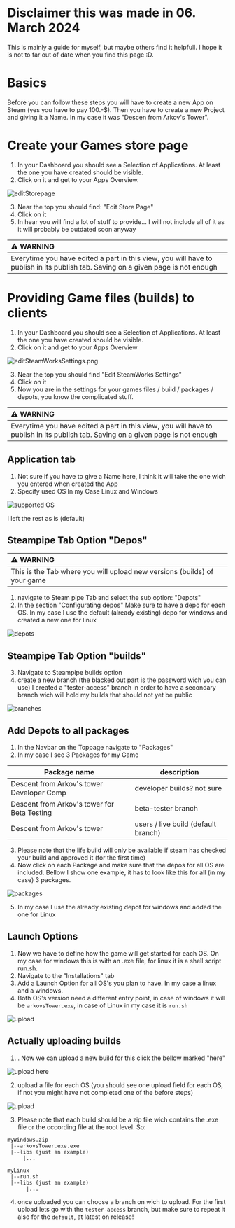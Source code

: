# Disclaimer this was made in 06. March 2024
This is mainly a guide for myself, but maybe others find it helpfull. I hope it is not to far out of date when you find this page :D.

# Basics
Before you can follow these steps you will have to create a new App on Steam (yes you have to pay 100.-$).
Then you have to create a new Project and giving it a Name. In my case it was "Descen from Arkov's Tower".

# Create your Games store page
1. In your Dashboard you should see a Selection of Applications. At least the one you have created should be visible.
2. Click on it and get to your Apps Overview.

![editStorepage](images/editStorepage.png)

3. Near the top you should find: "Edit Store Page"
4. Click on it
5. In hear you will find a lot of stuff to provide... I will not include all of it as it will probably be outdated soon anyway

| :warning: WARNING           |
|:----------------------------|
| Everytime you have edited a part in this view, you will have to publish in its publish tab. Saving on a given page is not enough |

# Providing Game files (builds) to clients
1. In your Dashboard you should see a Selection of Applications. At least the one you have created should be visible.
2. Click on it and get to your Apps Overview

![editSteamWorksSettings.png](images/editSteamWorksSettings.png)

3. Near the top you should find "Edit SteamWorks Settings"
4. Click on it
5. Now you are in the settings for your games files / build / packages / depots, you know the complicated stuff.

| :warning: WARNING           |
|:----------------------------|
| Everytime you have edited a part in this view, you will have to publish in its publish tab. Saving on a given page is not enough |

## Application tab
1. Not sure if you have to give a Name here, I think it will take the one wich you entered when created the App
2. Specify used OS In my Case Linux and Windows

![supported OS](images/supportedOS.png)

I left the rest as is (default)

## Steampipe Tab Option "Depos"

| :warning: WARNING           |
|:----------------------------|
| This is the Tab where you will upload new versions (builds) of your game |

1. navigate to Steam pipe Tab and select the sub option: "Depots"
2. In the section "Configurating depos" Make sure to have a depo for each OS. In my case I use the default (already existing) depo for windows and created a new one for linux

![depots](images/depots.png)

## Steampipe Tab Option "builds"

3. Navigate to Steampipe builds option
4. create a new branch (the blacked out part is the password wich you can use) I created a "tester-access" branch in order to have a secondary branch wich will hold my builds that should not yet be public

![branches](images/branches.png)

## Add Depots to all packages
1. In the Navbar on the Toppage navigate to "Packages"
2. In my case I see 3 Packages for my Game

| Package name | description |
| ------------ | ----------- |
| Descent from Arkov's tower Developer Comp | developer builds? not sure |
| Descent from Arkov's tower for Beta Testing | beta-tester branch |
| Descent from Arkov's tower | users / live build (default branch) |

3. Please note that the life build will only be available if steam has checked your build and approved it (for the first time)
4. Now click on each Package and make sure that the depos for all OS are included. Bellow I show one example, it has to look like this for all (in my case) 3 packages.

![packages](images/packages.png)

5. In my case I use the already existing depot for windows and added the one for Linux

## Launch Options

1. Now we have to define how the game will get started for each OS. On my case for windows this is with an .exe file, for linux it is a shell script run.sh.
2. Navigate to the "Installations" tab
3. Add a Launch Option for all OS's you plan to have. In my case a linux and a windows.
4. Both OS's version need a different entry point, in case of windows it will be `arkovsTower.exe`, in case of Linux in my case it is `run.sh`

![upload](images/LaunchOptions.png)


## Actually uploading builds
1. . Now we can upload a new build for this click the bellow marked "here"

![upload here](images/uploadBuildHere.png)

2. upload a file for each OS (you should see one upload field for each OS, if not you might have not completed one of the before steps)

![upload](images/buildsUpload.png)

3. Please note that each build should be a zip file wich contains the .exe file or the occording file at the root level. So: 

```
myWindows.zip
 |--arkovsTower.exe.exe
 |--libs (just an example)
     |...
```

```
myLinux
 |--run.sh
 |--libs (just an example)
      |...
```

4. once uploaded you can choose a branch on wich to upload. For the first upload lets go with the `tester-access` branch, but make sure to repeat it also for the `default`, at latest on release!
